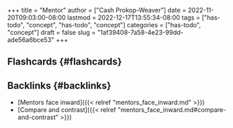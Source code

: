 +++
title = "Mentor"
author = ["Cash Prokop-Weaver"]
date = 2022-11-20T09:03:00-08:00
lastmod = 2022-12-17T13:55:34-08:00
tags = ["has-todo", "concept", "has-todo", "concept"]
categories = ["has-todo", "concept"]
draft = false
slug = "1af39408-7a58-4e23-99dd-ade56a6bce53"
+++

## Flashcards {#flashcards}


## Backlinks {#backlinks}

-   [Mentors face inward]({{< relref "mentors_face_inward.md" >}})
-   [Compare and contrast]({{< relref "mentors_face_inward.md#compare-and-contrast" >}})
